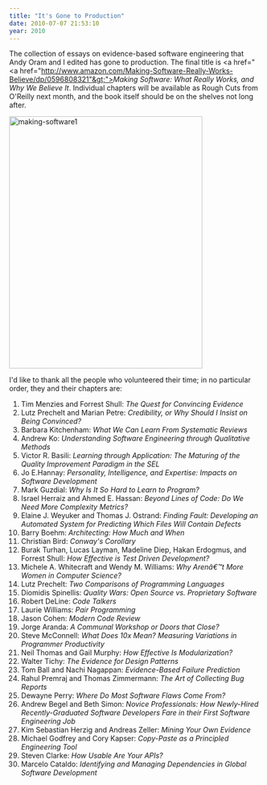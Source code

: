 ```yaml
---
title: "It's Gone to Production"
date: 2010-07-07 21:53:10
year: 2010
---
```

The collection of essays on evidence-based software engineering that Andy Oram and I edited has gone to production. The final title is <a href="&lt;a href="http://www.amazon.com/Making-Software-Really-Works-Believe/dp/0596808321"&gt;"><em>Making Software: What Really Works, and Why We Believe It</em></a>. Individual chapters will be available as Rough Cuts from O'Reilly next month, and the book itself should be on the shelves not long after.

<img title="making-software1" src="{{'/files/2010/07/making-software1.jpg' | relative_url}}" alt="making-software1" width="384" height="500" />

I'd like to thank all the people who volunteered their time; in no particular order, they and their chapters are:
<ol>
  <li>Tim Menzies and Forrest Shull: <em>The Quest for Convincing Evidence</em></li>
  <li>Lutz Prechelt and Marian Petre: <em>Credibility, or Why Should I Insist on Being Convinced?</em></li>
  <li>Barbara Kitchenham: <em>What We Can Learn From Systematic Reviews</em></li>
  <li>Andrew Ko: <em>Understanding Software Engineering through Qualitative Methods</em></li>
  <li>Victor R. Basili: <em>Learning through Application: The Maturing of the Quality Improvement Paradigm in the SEL</em></li>
  <li>Jo E.Hannay: <em>Personality, Intelligence, and Expertise: Impacts on Software Development</em></li>
  <li>Mark Guzdial: <em>Why Is It So Hard to Learn to Program?</em></li>
  <li>Israel Herraiz and Ahmed E. Hassan: <em>Beyond Lines of Code: Do We Need More Complexity Metrics?</em></li>
  <li>Elaine J. Weyuker and Thomas J. Ostrand: <em>Finding Fault: Developing an Automated System for Predicting Which Files Will Contain Defects</em></li>
  <li>Barry Boehm: <em>Architecting: How Much and When</em></li>
  <li>Christian Bird: <em>Conway's Corollary</em></li>
  <li>Burak Turhan, Lucas Layman, Madeline Diep, Hakan Erdogmus, and Forrest Shull: <em>How Effective is Test Driven Development?</em></li>
  <li>Michele A. Whitecraft and Wendy M. Williams: <em>Why Arenâ€™t More Women in Computer Science?</em></li>
  <li>Lutz Prechelt: <em>Two Comparisons of Programming Languages</em></li>
  <li>Diomidis Spinellis: <em>Quality Wars: Open Source vs. Proprietary Software</em></li>
  <li>Robert DeLine: <em>Code Talkers</em></li>
  <li>Laurie Williams: <em>Pair Programming</em></li>
  <li>Jason Cohen: <em>Modern Code Review</em></li>
  <li>Jorge Aranda: <em>A Communal Workshop or Doors that Close?</em></li>
  <li>Steve McConnell: <em>What Does 10x Mean? Measuring Variations in Programmer Productivity</em></li>
  <li>Neil Thomas and Gail Murphy: <em>How Effective Is Modularization?</em></li>
  <li>Walter Tichy: <em>The Evidence for Design Patterns</em></li>
  <li>Tom Ball and Nachi Nagappan: <em>Evidence-Based Failure Prediction</em></li>
  <li>Rahul Premraj and Thomas Zimmermann: <em>The Art of Collecting Bug Reports</em></li>
  <li>Dewayne Perry: <em>Where Do Most Software Flaws Come From?</em></li>
  <li>Andrew Begel and Beth Simon: <em>Novice Professionals: How Newly-Hired Recently-Graduated Software Developers Fare in their First Software Engineering Job</em></li>
  <li>Kim Sebastian Herzig and Andreas Zeller: <em>Mining Your Own Evidence</em></li>
  <li>Michael Godfrey and Cory Kapser: <em>Copy-Paste as a Principled Engineering Tool</em></li>
  <li>Steven Clarke: <em>How Usable Are Your APIs?</em></li>
  <li>Marcelo Cataldo: <em>Identifying and Managing Dependencies in Global Software Development</em></li>
</ol>

